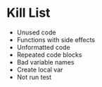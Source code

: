 Kill List
=========
* Unused code
* Functions with side effects
* Unformatted code
* Repeated code blocks
* Bad variable names
* Create local var
* Not run test
